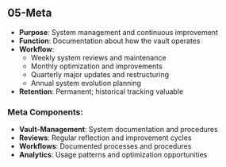 
## **05-Meta**
- **Purpose**: System management and continuous improvement
- **Function**: Documentation about how the vault operates
- **Workflow**:
  - Weekly system reviews and maintenance
  - Monthly optimization and improvements
  - Quarterly major updates and restructuring
  - Annual system evolution planning
- **Retention**: Permanent; historical tracking valuable

### Meta Components:
- **Vault-Management**: System documentation and procedures
- **Reviews**: Regular reflection and improvement cycles
- **Workflows**: Documented processes and procedures
- **Analytics**: Usage patterns and optimization opportunities
